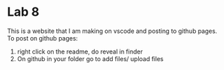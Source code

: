 # Lab 8

This is a website that I am making on vscode and posting to github pages. To post on github pages:

1. right click on the readme, do reveal in finder
2. On github in your folder go to add files/ upload files